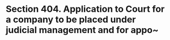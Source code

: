 # Section 404. Application to Court for a company to be placed under judicial management and for appo~

